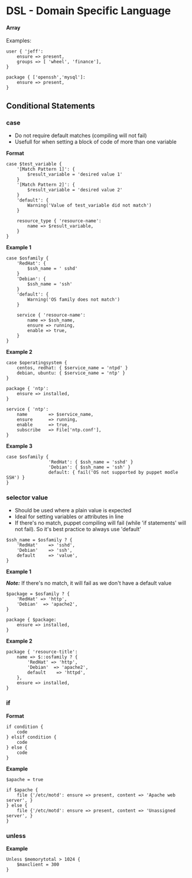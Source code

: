 # DSL - Domain Specific Language


#### Array

Examples:

```puppet
user { 'jeff':
	ensure => present,
	groups => [ 'wheel', 'finance'],
}
```

```puppet
package { ['openssh','mysql']:
	ensure => present,
}
```

## Conditional Statements

### case

- Do not require default matches (compiling will not fail)
- Usefull for when setting a block of code of more than one variable

**Format**

```puppet
case $test_variable { 
	'[Match Pattern 1]': {
		$result_variable = 'desired value 1'
	}
	'[Match Pattern 2]': {
		$result_variable = 'desired value 2'
	}
	'default': {
		Warning('Value of test_variable did not match')
	}

	resource_type { 'resource-name':
		name => $result_variable,
	}
}
```

**Example 1**

```puppet
case $osfamily { 
	'RedHat': {
		$ssh_name = ' sshd'
	}
	'Debian': {
		$ssh_name = 'ssh'
	}
	'default': {
		Warning('OS family does not match')
	}

	service { 'resource-name':
		name => $ssh_name,
		ensure => running,
		enable => true,
	}
}
```

**Example 2**

```puppet
case $operatingsystem {
	centos, redhat: { $service_name = 'ntpd' }
	debian, ubuntu: { $service_name = 'ntp' }
}

package { 'ntp':
	ensure => installed,
}

service { 'ntp':
	name		=> $service_name,
	ensure		=> running,
	enable		=> true,
	subscribe	=> File['ntp.conf'],
}
```

**Example 3**

```puppet
case $osfamily {
                'RedHat': { $ssh_name = 'sshd' }
                'Debian': { $ssh_name = 'ssh' }
                default: { fail('OS not supported by puppet modle SSH') }
}
```
### selector value

- Should be used where a plain value is expected
- Ideal for setting variables or attributes in line
- If there's no match, puppet compiling will fail (while 'if statements' will not fail). So it's best practice to always use 'default'

```puppet
$ssh_name = $osfamily ? {
	'RedHat'	=> 'sshd',
	'Debian'	=> 'ssh',
	default		=> 'value',
}
```

**Example 1**

***Note:*** If there's no match, it will fail as we don't have a default value

```puppet
$package = $osfamily ? {
	'RedHat' => 'http',
	'Debian'  => 'apache2',
}

package { $package:
	ensure => installed,
}
```

**Example 2**

```puppet
package { 'resource-title':
	name => $::osfamily ? {
		'RedHat' => 'http',
		'Debian'  => 'apache2',
		default    => 'httpd',
	},
	ensure => installed,
}
```

### if

**Format**

```puppet
if condition {
	code
} elsif condition {
	code
} else {
	code
}
```

**Example**

```puppet
$apache = true

if $apache {
	file {'/etc/motd': ensure => present, content => 'Apache web server', }
} else {
	file {'/etc/motd': ensure => present, content => 'Unassigned server', }
}
```

### unless

**Example**
```puppet
Unless $memorytotal > 1024 {
	$maxclient = 300
}
```





